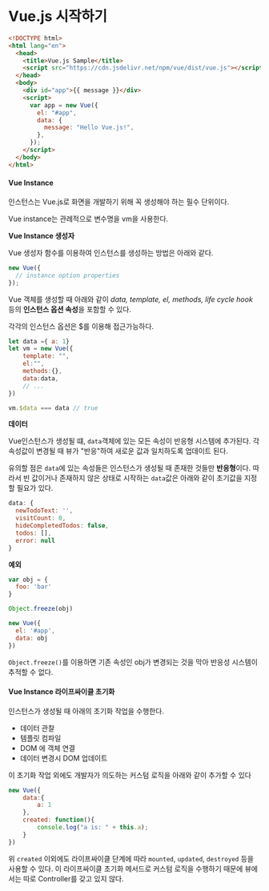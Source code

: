 # Vue.js 시작하기

```html
<!DOCTYPE html>
<html lang="en">
  <head>
    <title>Vue.js Sample</title>
    <script src="https://cdn.jsdelivr.net/npm/vue/dist/vue.js"></script>
  </head>
  <body>
    <div id="app">{{ message }}</div>
    <script>
      var app = new Vue({
        el: "#app",
        data: {
          message: "Hello Vue.js!",
        },
      });
    </script>
  </body>
</html>

```

#### Vue Instance

인스턴스는 Vue.js로 화면을 개발하기 위해 꼭 생성해야 하는 필수 단위이다.

Vue instance는 관례적으로 변수명을 vm을 사용한다.

**Vue Instance 생성자**

Vue 생성자 함수를 이용하여 인스턴스를 생성하는 방법은 아래와 같다.

```js
new Vue({
  // instance option properties
});
```

Vue 객체를 생성할 때 아래와 같이 *data, template, el, methods, life cycle hook* 등의 **인스턴스 옵션 속성**을 포함할 수 있다.

각각의 인스턴스 옵션은 $를 이용해 접근가능하다.

```js
let data ={ a: 1}
let vm = new Vue({
    template: "",
    el:"",
    methods:{},
    data:data,
    // ...
})

vm.$data === data // true
```

**데이터**

Vue인스턴스가 생성될 떄, `data`객체에 있는 모든 속성이 반응형 시스템에 추가된다. 각 속성값이 변경될 때 뷰가 "반응"하여 새로운 값과 일치하도록 업데이트 된다.

유의할 점은 `data`에 있는 속성들은 인스턴스가 생성될 때 존재한 것들만 **반응형**이다. 따라서 빈 값이거나 존재하지 않은 상태로 시작하는 `data`값은 아래와 같이 초기값을 지정할 필요가 있다.

```js
data: {
  newTodoText: '',
  visitCount: 0,
  hideCompletedTodos: false,
  todos: [],
  error: null
}
```

**예외**

```js
var obj = {
  foo: 'bar'
}

Object.freeze(obj)

new Vue({
  el: '#app',
  data: obj
})
```

`Object.freeze()`를 이용하면 기존 속성인 obj가 변경되는 것을 막아 반응성 시스템이 추적할 수 없다.







#### Vue Instance 라이프싸이클 초기화

인스턴스가 생성될 때 아래의 초기화 작업을 수행한다.

- 데이터 관찰
- 템플릿 컴파일
- DOM 에 객체 연결
- 데이터 변경시 DOM 업데이트

이 초기화 작업 외에도 개발자가 의도하는 커스텀 로직을 아래와 같이 추가할 수 있다

```js
new Vue({
    data:{
        a: 1
    },
    created: function(){
        console.log("a is: " + this.a);
    }
})
```

위 `created` 이외에도 라이프싸이클 단계에 따라 `mounted`, `updated`, `destroyed` 등을 사용할 수 있다. 이 라이프싸이클 초기화 메서드로 커스텀 로직을 수행하기 때문에 뷰에서는 따로 Controller를 갖고 있지 않다.
